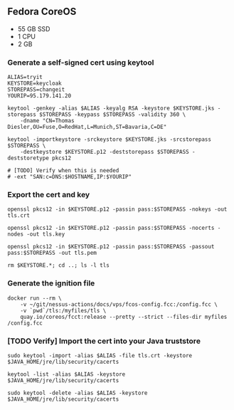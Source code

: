 ## Fedora CoreOS

* 55 GB SSD
* 1 CPU
* 2 GB 

### Generate a self-signed cert using keytool

```
ALIAS=tryit
KEYSTORE=keycloak
STOREPASS=changeit
YOURIP=95.179.141.20

keytool -genkey -alias $ALIAS -keyalg RSA -keystore $KEYSTORE.jks -storepass $STOREPASS -keypass $STOREPASS -validity 360 \
    -dname "CN=Thomas Diesler,OU=Fuse,O=RedHat,L=Munich,ST=Bavaria,C=DE"
    
keytool -importkeystore -srckeystore $KEYSTORE.jks -srcstorepass $STOREPASS \
    -destkeystore $KEYSTORE.p12 -deststorepass $STOREPASS -deststoretype pkcs12

# [TODO] Verify when this is needed
# -ext "SAN:c=DNS:$HOSTNAME,IP:$YOURIP"
```

### Export the cert and key

```
openssl pkcs12 -in $KEYSTORE.p12 -passin pass:$STOREPASS -nokeys -out tls.crt

openssl pkcs12 -in $KEYSTORE.p12 -passin pass:$STOREPASS -nocerts -nodes -out tls.key

openssl pkcs12 -in $KEYSTORE.p12 -passin pass:$STOREPASS -passout pass:$STOREPASS -out tls.pem

rm $KEYSTORE.*; cd ..; ls -l tls
```

### Generate the ignition file

```
docker run --rm \
    -v ~/git/nessus-actions/docs/vps/fcos-config.fcc:/config.fcc \
    -v `pwd`/tls:/myfiles/tls \
    quay.io/coreos/fcct:release --pretty --strict --files-dir myfiles /config.fcc
```

### [TODO Verify] Import the cert into your Java truststore

```
sudo keytool -import -alias $ALIAS -file tls.crt -keystore $JAVA_HOME/jre/lib/security/cacerts

keytool -list -alias $ALIAS -keystore $JAVA_HOME/jre/lib/security/cacerts

sudo keytool -delete -alias $ALIAS -keystore $JAVA_HOME/jre/lib/security/cacerts
```

